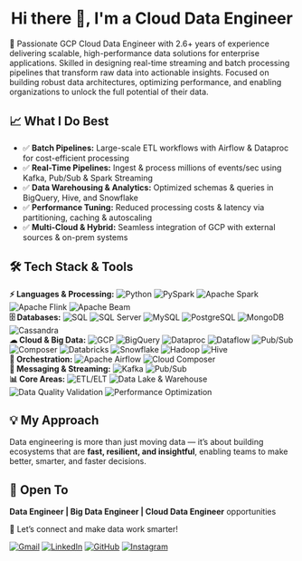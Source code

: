 <h1 align="center">Hi there 👋, I'm a Cloud Data Engineer</h1>
<p>🚀 Passionate GCP Cloud Data Engineer with 2.6+ years of experience delivering scalable, high-performance data solutions for enterprise applications. Skilled in designing real-time streaming and batch processing pipelines that transform raw data into actionable insights. Focused on building robust data architectures, optimizing performance, and enabling organizations to unlock the full potential of their data. </p>

## 📈 What I Do Best  
- ✅ **Batch Pipelines:** Large-scale ETL workflows with Airflow & Dataproc for cost-efficient processing  
- ✅ **Real-Time Pipelines:** Ingest & process millions of events/sec using Kafka, Pub/Sub & Spark Streaming  
- ✅ **Data Warehousing & Analytics:** Optimized schemas & queries in BigQuery, Hive, and Snowflake  
- ✅ **Performance Tuning:** Reduced processing costs & latency via partitioning, caching & autoscaling  
- ✅ **Multi-Cloud & Hybrid:** Seamless integration of GCP with external sources & on-prem systems  


## 🛠 Tech Stack & Tools  
**⚡ Languages & Processing:** ![Python](https://img.shields.io/badge/Python-3776AB?logo=python&logoColor=white) ![PySpark](https://img.shields.io/badge/PySpark-E25A1C?logo=apachespark&logoColor=white) ![Apache Spark](https://img.shields.io/badge/Apache_Spark-E25A1C?logo=apachespark&logoColor=white) ![Apache Flink](https://img.shields.io/badge/Apache_Flink-E6526F?logo=apacheflink&logoColor=white) ![Apache Beam](https://img.shields.io/badge/Apache_Beam-F6A704?logo=apache&logoColor=white)   
**🗄 Databases:** ![SQL](https://img.shields.io/badge/SQL-4479A1?logo=database&logoColor=white) ![SQL Server](https://img.shields.io/badge/SQL%20Server-CC2927?logo=microsoftsqlserver&logoColor=white) ![MySQL](https://img.shields.io/badge/MySQL-4479A1?logo=mysql&logoColor=white) ![PostgreSQL](https://img.shields.io/badge/PostgreSQL-336791?logo=postgresql&logoColor=white) ![MongoDB](https://img.shields.io/badge/MongoDB-47A248?logo=mongodb&logoColor=white) ![Cassandra](https://img.shields.io/badge/Cassandra-1287B1?logo=apachecassandra&logoColor=white)  
**☁ Cloud & Big Data:** ![GCP](https://img.shields.io/badge/Google_Cloud-4285F4?logo=googlecloud&logoColor=white) ![BigQuery](https://img.shields.io/badge/BigQuery-669DF6?logo=googlebigquery&logoColor=white) ![Dataproc](https://img.shields.io/badge/Dataproc-4285F4?logo=googlecloud&logoColor=white) ![Dataflow](https://img.shields.io/badge/Dataflow-1A73E8?logo=googlecloud&logoColor=white) ![Pub/Sub](https://img.shields.io/badge/PubSub-34A853?logo=googlecloud&logoColor=white) ![Composer](https://img.shields.io/badge/Composer-4285F4?logo=apacheairflow&logoColor=white) ![Databricks](https://img.shields.io/badge/Databricks-FF3621?logo=databricks&logoColor=white) ![Snowflake](https://img.shields.io/badge/Snowflake-29B5E8?logo=snowflake&logoColor=white) ![Hadoop](https://img.shields.io/badge/Hadoop-FFCC00?logo=apachehadoop&logoColor=black) ![Hive](https://img.shields.io/badge/Hive-FDEE21?logo=apachehive&logoColor=black)  
**🔄 Orchestration:** ![Apache Airflow](https://img.shields.io/badge/Apache_Airflow-017CEE?logo=apacheairflow&logoColor=white) ![Cloud Composer](https://img.shields.io/badge/Cloud_Composer-4285F4?logo=googlecloud&logoColor=white)  
**📡 Messaging & Streaming:** ![Kafka](https://img.shields.io/badge/Apache_Kafka-231F20?logo=apachekafka&logoColor=white) ![Pub/Sub](https://img.shields.io/badge/PubSub-34A853?logo=googlecloud&logoColor=white)  
**📊 Core Areas:** ![ETL/ELT](https://img.shields.io/badge/ETL/ELT-FF6F00?style=flat-square) ![Data Lake & Warehouse](https://img.shields.io/badge/Data%20Lake%20%26%20Warehouse-1E90FF?style=flat-square) ![Data Quality Validation](https://img.shields.io/badge/Data%20Quality%20Validation-28A745?style=flat-square)   ![Performance Optimization](https://img.shields.io/badge/Performance%20Optimization-FFD700?style=flat-square)  


  
## 💡 My Approach  
Data engineering is more than just moving data — it’s about building ecosystems that are **fast, resilient, and insightful**, enabling teams to make better, smarter, and faster decisions.  


## 📩 Open To  
**Data Engineer | Big Data Engineer | Cloud Data Engineer** opportunities  


🤝 Let’s connect and make data work smarter!  

[![Gmail](https://img.shields.io/badge/Gmail-D14836?style=for-the-badge&logo=gmail&logoColor=white)](mailto:gangaraju.data@gmail.com)  [![LinkedIn](https://img.shields.io/badge/LinkedIn-0A66C2?style=for-the-badge&logo=linkedin&logoColor=white)](https://www.linkedin.com/in/gangarajun) [![GitHub](https://img.shields.io/badge/GitHub-181717?style=for-the-badge&logo=github&logoColor=white)](https://github.com/gangaraju-data) [![Instagram](https://img.shields.io/badge/Instagram-E4405F?style=for-the-badge&logo=instagram&logoColor=white)](https://instagram.com/thenameisngr)  

